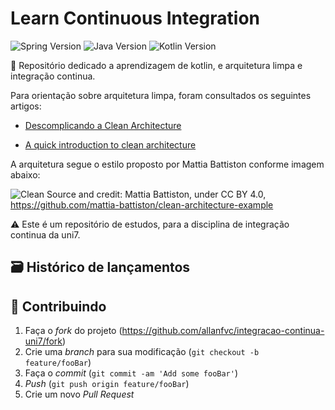 # Learn Continuous Integration

![Spring Version][spring] ![Java Version][java] ![Kotlin Version][kotlin]

📜 Repositório dedicado a aprendizagem de  kotlin, e arquitetura limpa e integração continua.

Para orientação sobre arquitetura limpa, foram consultados os seguintes artigos:
* [Descomplicando a Clean Architecture](https://medium.com/luizalabs/descomplicando-a-clean-architecture-cf4dfc4a1ac6)

* [A quick introduction to clean architecture](https://www.freecodecamp.org/news/a-quick-introduction-to-clean-architecture-990c014448d2/)

A arquitetura segue o estilo proposto por Mattia Battiston conforme imagem abaixo: 

![Clean](https://cdn-media-1.freecodecamp.org/images/lbexLhWvRfpexSV0lSIWczkHd5KdszeDy9a3)
Source and credit: Mattia Battiston, under CC BY 4.0, https://github.com/mattia-battiston/clean-architecture-example

⚠️ Este é um repositório de estudos, para a disciplina de integração continua da uni7.

## 🗃 Histórico de lançamentos


## 🚀 Contribuindo

1. Faça o _fork_ do projeto (<https://github.com/allanfvc/integracao-continua-uni7/fork>)
2. Crie uma _branch_ para sua modificação (`git checkout -b feature/fooBar`)
3. Faça o _commit_ (`git commit -am 'Add some fooBar'`)
4. _Push_ (`git push origin feature/fooBar`)
5. Crie um novo _Pull Request_

[spring]: https://img.shields.io/badge/Spring-2.4.3-green?style=for-the-badge&logo=spring
[java]: https://img.shields.io/badge/Java-11.0.10-red?style=for-the-badge&logo=java
[kotlin]: https://img.shields.io/badge/Kotlin-1.4.30-blue?style=for-the-badge&logo=kotlin
